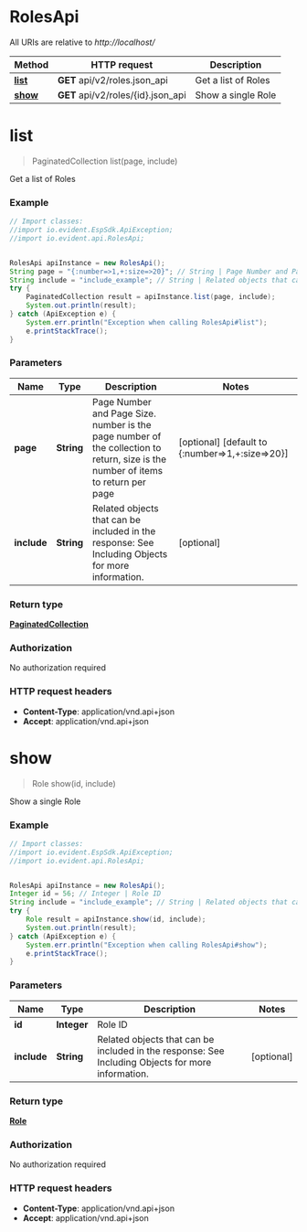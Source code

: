 # RolesApi

All URIs are relative to *http://localhost/*

Method | HTTP request | Description
------------- | ------------- | -------------
[**list**](RolesApi.md#list) | **GET** api/v2/roles.json_api | Get a list of Roles
[**show**](RolesApi.md#show) | **GET** api/v2/roles/{id}.json_api | Show a single Role


<a name="list"></a>
# **list**
> PaginatedCollection list(page, include)

Get a list of Roles



### Example
```java
// Import classes:
//import io.evident.EspSdk.ApiException;
//import io.evident.api.RolesApi;


RolesApi apiInstance = new RolesApi();
String page = "{:number=>1,+:size=>20}"; // String | Page Number and Page Size.  number is the page number of the collection to return, size is the number of items to return per page
String include = "include_example"; // String | Related objects that can be included in the response:   See Including Objects for more information.
try {
    PaginatedCollection result = apiInstance.list(page, include);
    System.out.println(result);
} catch (ApiException e) {
    System.err.println("Exception when calling RolesApi#list");
    e.printStackTrace();
}
```

### Parameters

Name | Type | Description  | Notes
------------- | ------------- | ------------- | -------------
 **page** | **String**| Page Number and Page Size.  number is the page number of the collection to return, size is the number of items to return per page | [optional] [default to {:number&#x3D;&gt;1,+:size&#x3D;&gt;20}]
 **include** | **String**| Related objects that can be included in the response:   See Including Objects for more information. | [optional]

### Return type

[**PaginatedCollection**](PaginatedCollection.md)

### Authorization

No authorization required

### HTTP request headers

 - **Content-Type**: application/vnd.api+json
 - **Accept**: application/vnd.api+json

<a name="show"></a>
# **show**
> Role show(id, include)

Show a single Role



### Example
```java
// Import classes:
//import io.evident.EspSdk.ApiException;
//import io.evident.api.RolesApi;


RolesApi apiInstance = new RolesApi();
Integer id = 56; // Integer | Role ID
String include = "include_example"; // String | Related objects that can be included in the response:   See Including Objects for more information.
try {
    Role result = apiInstance.show(id, include);
    System.out.println(result);
} catch (ApiException e) {
    System.err.println("Exception when calling RolesApi#show");
    e.printStackTrace();
}
```

### Parameters

Name | Type | Description  | Notes
------------- | ------------- | ------------- | -------------
 **id** | **Integer**| Role ID |
 **include** | **String**| Related objects that can be included in the response:   See Including Objects for more information. | [optional]

### Return type

[**Role**](Role.md)

### Authorization

No authorization required

### HTTP request headers

 - **Content-Type**: application/vnd.api+json
 - **Accept**: application/vnd.api+json

